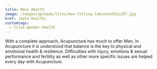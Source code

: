 ```yaml
---
title: Mens Health
image: /images/uploads/tiles/man-fitting-laminate551x297.jpg
href: /male-health/
customtags:
  - tiles-gender-health
---
```

With a complete approach, Acupuncture has much to offer Men. In Acupuncture it is understood that balance is the key to physical and emotional health & resilience.  Difficulties with injury, emotions & sexual performance and fertility as well as other more specific issues are helped every day with Acupuncture.